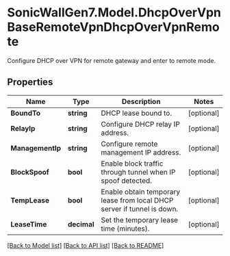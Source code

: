 # SonicWallGen7.Model.DhcpOverVpnBaseRemoteVpnDhcpOverVpnRemote
Configure DHCP over VPN for remote gateway and enter to remote mode.

## Properties

Name | Type | Description | Notes
------------ | ------------- | ------------- | -------------
**BoundTo** | **string** | DHCP lease bound to. | [optional] 
**RelayIp** | **string** | Configure DHCP relay IP address. | [optional] 
**ManagementIp** | **string** | Configure remote management IP address. | [optional] 
**BlockSpoof** | **bool** | Enable block traffic through tunnel when IP spoof detected. | [optional] 
**TempLease** | **bool** | Enable obtain temporary lease from local DHCP server if tunnel is down. | [optional] 
**LeaseTime** | **decimal** | Set the temporary lease time (minutes). | [optional] 

[[Back to Model list]](../README.md#documentation-for-models) [[Back to API list]](../README.md#documentation-for-api-endpoints) [[Back to README]](../README.md)

